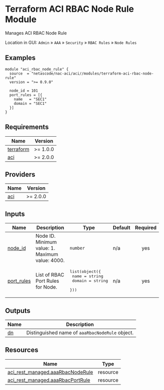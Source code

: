 <!-- BEGIN_TF_DOCS -->
# Terraform ACI RBAC Node Rule Module

Manages ACI RBAC Node Rule

Location in GUI:
`Admin` » `AAA` » `Security` » `RBAC Rules` » `Node Rules`

## Examples

```hcl
module "aci_rbac_node_rule" {
  source  = "netascode/nac-aci/aci//modules/terraform-aci-rbac-node-rule"
  version = ">= 0.9.0"

  node_id = 101
  port_rules = [{
    name   = "SEC1"
    domain = "SEC1"
  }]
}
```

## Requirements

| Name | Version |
|------|---------|
| <a name="requirement_terraform"></a> [terraform](#requirement\_terraform) | >= 1.0.0 |
| <a name="requirement_aci"></a> [aci](#requirement\_aci) | >= 2.0.0 |

## Providers

| Name | Version |
|------|---------|
| <a name="provider_aci"></a> [aci](#provider\_aci) | >= 2.0.0 |

## Inputs

| Name | Description | Type | Default | Required |
|------|-------------|------|---------|:--------:|
| <a name="input_node_id"></a> [node\_id](#input\_node\_id) | Node ID. Minimum value: 1. Maximum value: 4000. | `number` | n/a | yes |
| <a name="input_port_rules"></a> [port\_rules](#input\_port\_rules) | List of RBAC Port Rules for Node. | <pre>list(object({<br>    name   = string<br>    domain = string<br>  }))</pre> | n/a | yes |

## Outputs

| Name | Description |
|------|-------------|
| <a name="output_dn"></a> [dn](#output\_dn) | Distinguished name of `aaaRbacNodeRule` object. |

## Resources

| Name | Type |
|------|------|
| [aci_rest_managed.aaaRbacNodeRule](https://registry.terraform.io/providers/CiscoDevNet/aci/latest/docs/resources/rest_managed) | resource |
| [aci_rest_managed.aaaRbacPortRule](https://registry.terraform.io/providers/CiscoDevNet/aci/latest/docs/resources/rest_managed) | resource |
<!-- END_TF_DOCS -->